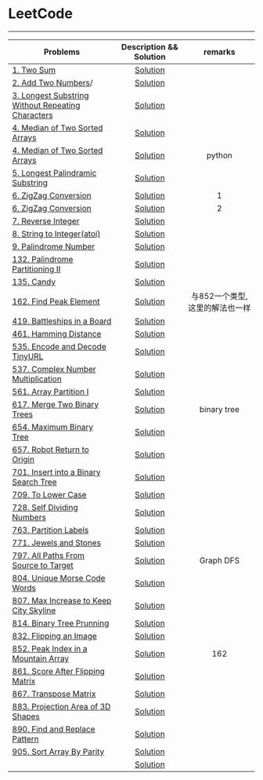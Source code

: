 LeetCode
====

****

|Problems|Description && Solution|remarks|
|----------|:-------------------------------:|:-----:|
|[1. Two Sum](https://leetcode.com/problems/two-sum/description/)|[Solution](https://github.com/wmjtxt/LeetCode/blob/master/001.%20Two%20Sum.cpp)||
|[2. Add Two Numbers](https://leetcode.com/problems/add-two-numbers/description)/|[Solution](https://github.com/wmjtxt/LeetCode/blob/master/002.%20Add%20Two%20Numbers.cpp)||
|[3. Longest Substring Without Repeating Characters](https://leetcode.com/problems/longest-substring-without-repeating-characters/description/)|[Solution](https://github.com/wmjtxt/LeetCode/blob/master/003.%20Longest%20Substring%20Without%20Repeating%20Characters.cpp)||
|[4. Median of Two Sorted Arrays](https://leetcode.com/problems/median-of-two-sorted-arrays/description/)|[Solution](https://github.com/wmjtxt/LeetCode/blob/master/004.%20Median%20of%20Two%20Sorted%20Arrays.cpp)||
|[4. Median of Two Sorted Arrays](https://leetcode.com/problems/median-of-two-sorted-arrays/description/)|[Solution](https://github.com/wmjtxt/LeetCode/blob/master/004.%20Median%20of%20Two%20Sorted%20Arrays.py)|python|
|[5. Longest Palindramic Substring](https://leetcode.com/problems/longest-palindromic-substring/description/)|[Solution](https://github.com/wmjtxt/LeetCode/blob/master/005.%20Longest%20Palindromic%20Substring.cpp)||
|[6. ZigZag Conversion](https://leetcode.com/problems/zigzag-conversion/description/)|[Solution](https://github.com/wmjtxt/LeetCode/blob/master/006.%20ZigZag%20Conversion.cpp)|1|
|[6. ZigZag Conversion](https://leetcode.com/problems/zigzag-conversion/description/)|[Solution](https://github.com/wmjtxt/LeetCode/blob/master/006.%20ZigZag%20Conversion1.cpp)|2|
|[7. Reverse Integer](https://leetcode.com/problems/reverse-integer/description/)|[Solution](https://github.com/wmjtxt/LeetCode/blob/master/007.%20Reverse%20Integer.cpp)||
|[8. String to Integer(atoi)](https://leetcode.com/problems/string-to-integer-atoi/description/)|[Solution](https://github.com/wmjtxt/LeetCode/blob/master/008.%20String%20to%20Integer%20(atoi).cpp)||
|[9. Palindrome Number](https://leetcode.com/problems/palindrome-number/description/)|[Solution](https://github.com/wmjtxt/LeetCode/blob/master/009.%20Palindrome%20Number.cpp)||
|[132. Palindrome Partitioning II](https://leetcode.com/problems/palindrome-partitioning-ii/description/)|[Solution](https://github.com/wmjtxt/LeetCode/blob/master/132%20Palindrome%20Partitioning%20II.cc)||
|[135. Candy](https://leetcode.com/problems/candy/description/)|[Solution](https://github.com/wmjtxt/LeetCode/blob/master/135%20Candy.cc)||
|[162. Find Peak Element](https://leetcode.com/problems/find-peak-element/description/)|[Solution](https://github.com/wmjtxt/LeetCode/blob/master/162.%20Find%20Peak%20Element.cpp)|与852一个类型,这里的解法也一样|
|[419. Battleships in a Board](https://leetcode.com/problems/battleships-in-a-board/description/)|[Solution](https://github.com/wmjtxt/LeetCode/blob/master/419.%20Battleships%20in%20a%20Board.cpp)||
|[461. Hamming Distance](https://leetcode.com/problems/hamming-distance/description/)|[Solution](https://github.com/wmjtxt/LeetCode/blob/master/461.%20Hamming%20Distance.cpp)||
|[535. Encode and Decode TinyURL](https://leetcode.com/problems/encode-and-decode-tinyurl/description/)|[Solution](https://github.com/wmjtxt/LeetCode/blob/master/535.%20Encode%20and%20Decode%20TinyURL.cpp)||
|[537. Complex Number Multiplication](https://leetcode.com/problems/complex-number-multiplication/description/)|[Solution](https://github.com/wmjtxt/LeetCode/blob/master/537.%20Complex%20Number%20Multiplication.cpp)||
|[561. Array Partition I](https://leetcode.com/problems/array-partition-i/description/)|[Solution](https://github.com/wmjtxt/LeetCode/blob/master/561.%20Array%20Partition%20I.cpp)||
|[617. Merge Two Binary Trees](https://leetcode.com/problems/merge-two-binary-trees/description/)|[Solution](https://github.com/wmjtxt/LeetCode/blob/master/617.%20Merge%20Two%20Binary%20Trees.cpp)|binary tree|
|[654. Maximum Binary Tree](https://leetcode.com/problems/maximum-binary-tree/description/)|[Solution](https://github.com/wmjtxt/LeetCode/blob/master/654.%20Maximum%20Binary%20Tree.cpp)||
|[657. Robot Return to Origin](https://leetcode.com/problems/robot-return-to-origin/description/)|[Solution](https://github.com/wmjtxt/LeetCode/blob/master/657.%20Robot%20Return%20to%20Origin.cpp)||
|[701. Insert into a Binary Search Tree](https://leetcode.com/problems/insert-into-a-binary-search-tree/description/)|[Solution](https://github.com/wmjtxt/LeetCode/blob/master/701.%20Insert%20into%20a%20Binary%20Search%20Tree.cpp)||
|[709. To Lower Case](https://leetcode.com/problems/to-lower-case/description/)|[Solution](https://github.com/wmjtxt/LeetCode/blob/master/709.%20To%20Lower%20Case.cpp)||
|[728. Self Dividing Numbers](https://leetcode.com/problems/self-dividing-numbers/description/)|[Solution](https://github.com/wmjtxt/LeetCode/blob/master/728.%20Self%20Dividing%20Numbers.cpp)||
|[763. Partition Labels](https://leetcode.com/problems/partition-labels/description/)|[Solution](https://github.com/wmjtxt/LeetCode/blob/master/763.%20Partition%20Labels.cpp)||
|[771. Jewels and Stones](https://leetcode.com/problems/jewels-and-stones/description/)|[Solution](https://github.com/wmjtxt/LeetCode/blob/master/771.%20Jewels%20and%20Stones.cpp)||
|[797. All Paths From Source to Target](https://leetcode.com/problems/all-paths-from-source-to-target/description/)|[Solution](https://github.com/wmjtxt/LeetCode/blob/master/797.%20All%20Paths%20From%20Source%20to%20Target.cpp)|Graph DFS|
|[804. Unique Morse Code Words](https://leetcode.com/problems/unique-morse-code-words/description/)|[Solution](https://github.com/wmjtxt/LeetCode/blob/master/804.%20Unique%20Morse%20Code%20Words.cpp)||
|[807. Max Increase to Keep City Skyline](https://leetcode.com/problems/max-increase-to-keep-city-skyline/)|[Solution](https://github.com/wmjtxt/LeetCode/blob/master/807.%20Max%20Increase%20to%20Keep%20City%20Skyline.cpp)||
|[814. Binary Tree Prunning](https://leetcode.com/problems/binary-tree-pruning/description/)|[Solution](https://github.com/wmjtxt/LeetCode/blob/master/814.%20Binary%20Tree%20Pruning.cpp)||
|[832. Flipping an Image](https://leetcode.com/problems/flipping-an-image/description/)|[Solution](https://github.com/wmjtxt/LeetCode/blob/master/832.%20Flipping%20an%20Image.cpp)||
|[852. Peak Index in a Mountain Array](https://leetcode.com/problems/peak-index-in-a-mountain-array/description/)|[Solution](https://github.com/wmjtxt/LeetCode/blob/master/852.%20Peak%20Index%20in%20a%20Mountain%20Array.cpp)|162|
|[861. Score After Flipping Matrix](https://leetcode.com/problems/score-after-flipping-matrix/description/)|[Solution](https://github.com/wmjtxt/LeetCode/blob/master/861.%20Score%20After%20Flipping%20Matrix.cpp)||
|[867. Transpose Matrix](https://leetcode.com/problems/transpose-matrix/description/)|[Solution](https://github.com/wmjtxt/LeetCode/blob/master/867.%20Transpose%20Matrix.cpp)||
|[883. Projection Area of 3D Shapes](https://leetcode.com/problems/projection-area-of-3d-shapes/description/)|[Solution](https://github.com/wmjtxt/LeetCode/blob/master/883.%20Projection%20Area%20of%203D%20Shapes.cpp)||
|[890. Find and Replace Pattern](https://leetcode.com/problems/find-and-replace-pattern/description/)|[Solution](https://github.com/wmjtxt/LeetCode/blob/master/890.%20Find%20and%20Replace%20Pattern.cpp)||
|[905. Sort Array By Parity](https://leetcode.com/problems/sort-array-by-parity/description/)|[Solution](https://github.com/wmjtxt/LeetCode/blob/master/905.%20Sort%20Array%20By%20Parity.cpp)||
|[]()|[Solution]()||

